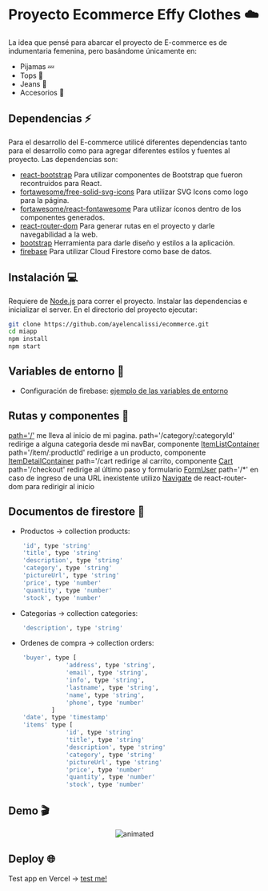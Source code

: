 # Proyecto Ecommerce Effy Clothes ☁️
La idea que pensé para abarcar el proyecto de E-commerce es de indumentaria femenina, pero basándome únicamente en:
- Pijamas 💤
- Tops 👚
- Jeans 👖
- Accesorios 💍

## Dependencias ⚡
Para el desarrollo del E-commerce utilicé diferentes dependencias tanto para el desarrollo como para agregar diferentes estilos y fuentes al proyecto. Las dependencias son: 
- [react-bootstrap](https://react-bootstrap.github.io/) Para utilizar componentes de Bootstrap que fueron recontruidos para React.
- [fortawesome/free-solid-svg-icons](https://www.npmjs.com/package/@fortawesome/free-solid-svg-icons) Para utilizar SVG Icons como logo para la página.
- [fortawesome/react-fontawesome](https://www.npmjs.com/package/@fortawesome/react-fontawesome) Para utilizar íconos dentro de los componentes generados.
- [react-router-dom](https://v5.reactrouter.com/web/guides/quick-start) Para generar rutas en el proyecto y darle navegabilidad a la web.  
- [bootstrap](https://getbootstrap.com/docs/5.2/getting-started/introduction/) Herramienta para darle diseño y estilos a la aplicación.
- [firebase](https://firebase.google.com/) Para utilizar Cloud Firestore como base de datos.

## Instalación 💻

Requiere de [Node.js](https://nodejs.org/) para correr el proyecto.
Instalar las dependencias e inicializar el server. En el directorio del proyecto ejecutar:

```sh
git clone https://github.com/ayelencalissi/ecommerce.git
cd miapp
npm install
npm start
```
## Variables de entorno 🔧
- Configuración de firebase: [ejemplo de las variables de entorno](https://github.com/ayelencalissi/ecommerce/blob/main/.env.example)

## Rutas y componentes 🚎

[path='/'](https://github.com/ayelencalissi/ecommerce/tree/firebase2/src/components/ItemListContainer) me lleva al inicio de mi pagina.
path='/category/:categoryId' redirige a alguna categoria desde mi navBar, componente [ItemListContainer](https://github.com/ayelencalissi/ecommerce/tree/firebase2/src/components/ItemListContainer) 
path='/item/:productId' redirige a un producto, componente [ItemDetailContainer](https://github.com/ayelencalissi/ecommerce/tree/firebase2/src/components/ItemDetailContainer)
path='/cart redirige al carrito, componente [Cart](https://github.com/ayelencalissi/ecommerce/tree/firebase2/src/components/Cart)
path='/checkout' redirige al último paso y formulario [FormUser](https://github.com/ayelencalissi/ecommerce/tree/firebase2/src/components/FormUser)
path='/*' en caso de ingreso de una URL inexistente utilizo [Navigate](https://reactrouter.com/docs/en/v6/components/navigate) de react-router-dom para redirigir al inicio

## Documentos de firestore 🔋
- Productos -> collection products: 
```sh
	'id', type 'string'            
	'title', type 'string'
	'description', type 'string'
	'category', type 'string'
	'pictureUrl', type 'string'
	'price', type 'number'
	'quantity', type 'number'
	'stock', type 'number'
```
- Categorias -> collection categories: 
```sh
	'description', type 'string'
```
- Ordenes de compra -> collection orders: 
```sh
	'buyer', type [
				'address', type 'string',
				'email', type 'string',
				'info', type 'string',
				'lastname', type 'string',
				'name', type 'string',
				'phone', type 'number'
			]
	'date', type 'timestamp'
	'items' type [
				'id', type 'string'            
				'title', type 'string'
				'description', type 'string'
				'category', type 'string'
				'pictureUrl', type 'string'
				'price', type 'number'
				'quantity', type 'number'
				'stock', type 'number'
```


## Demo 🎬
<p align="center">
  <img src="https://media.giphy.com/media/Pkj3CeK7tcVrl5qeTG/giphy.gif" alt="animated" />
</p>

## Deploy 🌐
Test app en Vercel -> [test me!](https://ecommerceeffy.vercel.app/)